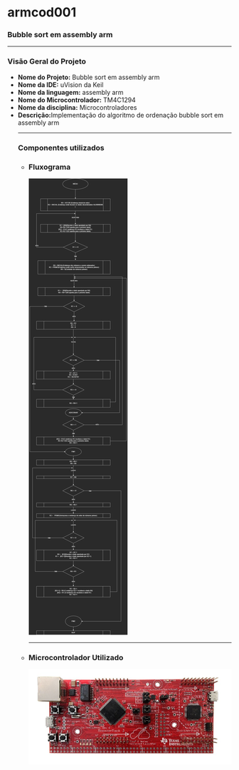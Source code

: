 # armcod001

<!DOCTYPE html>
<html>
<head>
  <meta charset="UTF-8">
 
</head>
<body>
  <h3>Bubble sort em assembly arm </h3>
  <hr>
  <h3>Visão Geral do Projeto</h3>
  <ul>
    <li><strong>Nome do Projeto:</strong> Bubble sort em assembly arm</li>
    <li><strong>Nome da IDE:</strong> uVision da Keil</li>
    <li><strong>Nome da linguagem:</strong> assembly arm</li>
    <li><strong>Nome do Microcontrolador:</strong> TM4C1294</li>
    <li><strong>Nome da disciplina:</strong> Microcontroladores</li>
    <li><strong>Descrição:</strong>Implementação do algoritmo de ordenação bubble sort em assembly arm </li
  </ul>
  <hr>
  <h3>Componentes utilizados</h3>
    <ul>
      <li>  <h3>Fluxograma</h3>
        <img src="fluxograma.png" alt="lógica do código">
      </li>
    <hr>
    <li>  
      <h3>Microcontrolador Utilizado</h3>
       <img src="tiva.PNG" alt="Microcontrolador utilizado">
      </li>
    </ul>
 
  
</body>
</html>
